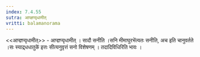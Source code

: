 ```yaml
---
index: 7.4.55
sutra: आप्ज्ञप्यृधामीत्‌
vritti: balamanorama
---
```


<<आप्ज्ञप्यृधामीत्>> - आप्ज्ञप्यृधामीत् । सादौ सनीति ।सनि मीमाघुरभे॑त्यतः सनीति, अच इति चानुवर्तते ।सः स्याद्र्धधातुके॑ इत्तः सीत्यनुवृत्तं सनो विशेषणम् । तदादिविधिरिति भावः ।
